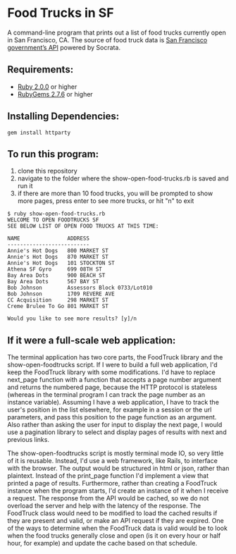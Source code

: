 # Food Trucks in SF

A command-line program that prints out a list of food trucks currently open in San Francisco, CA. The source of food truck data is [San Francisco government’s API](https://dev.socrata.com/foundry/data.sfgov.org/bbb8-hzi6) powered by Socrata.

## Requirements:
* [Ruby 2.0.0](https://www.ruby-lang.org/en/documentation/installation/) or higher
* [RubyGems 2.7.6](https://rubygems.org/pages/download) or higher

## Installing Dependencies:
```
gem install httparty
```

## To run this program:

1. clone this repository
2. navigate to the folder where the show-open-food-trucks.rb is saved and run it
3. if there are more than 10 food trucks, you will be prompted to show more pages, press enter to see more trucks, or hit "n" to exit

```
$ ruby show-open-food-trucks.rb
WELCOME TO OPEN FOODTRUCKS SF
SEE BELOW LIST OF OPEN FOOD TRUCKS AT THIS TIME:

NAME               ADDRESS
--------------------------
Annie's Hot Dogs   800 MARKET ST
Annie's Hot Dogs   870 MARKET ST
Annie's Hot Dogs   101 STOCKTON ST
Athena SF Gyro     699 08TH ST
Bay Area Dots      900 BEACH ST
Bay Area Dots      567 BAY ST
Bob Johnson        Assessors Block 0733/Lot010
Bob Johnson        1709 REVERE AVE
CC Acquisition     298 MARKET ST
Creme Brulee To Go 801 MARKET ST

Would you like to see more results? [y]/n
```

## If it were a full-scale web application:

The terminal application has two core parts, the FoodTruck library and the show-open-foodtrucks script. If I were to build a full web application, I'd keep the FoodTruck library with some modifications. I'd have to replace next_page function with a function that accepts a page number argument and returns the numbered page, because the HTTP protocol is stateless (whereas in the terminal program I can track the page number as an instance variable). Assuming I have a web application, I have to track the user's position in the list elsewhere, for example in a session or the url parameters, and pass this position to the page function as an argument. Also rather than asking the user for input to display the next page, I would use a pagination library to select and display pages of results with next and previous links.


The show-open-foodtrucks script is mostly terminal mode IO, so very little of it is reusable. Instead, I'd use a web framework, like Rails, to interface with the browser. The output would be structured in html or json, rather than plaintext. Instead of the print_page function I'd implement a view that printed a page of results. Furthermore, rather than creating a FoodTruck instance when the program starts, I'd create an instance of it when I receive a request. The response from the API would be cached, so we do not overload the server and help with the latency of the response. The FoodTruck class would need to be modified to load the cached results if they are present and valid, or make an API request if they are expired. One of the ways to determine when the FoodTruck data is valid would be to look when the food trucks generally close and open (is it on every hour or half hour, for example) and update the cache based on that schedule.
